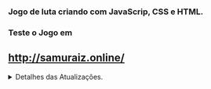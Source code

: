 ### Jogo de luta criando com JavaScrip, CSS e HTML.


### Teste o Jogo em 
## http://samuraiz.online/

<details>
  <summary>Detalhes das Atualizações. </summary>
  
  ### 1. Foi criado o canvas e inseridas as propriedades de velocidade, posição e gravidade.


![185760352-4a13aff2-1f7c-422c-9cae-6a10f6dffca1](https://user-images.githubusercontent.com/88566095/187563661-ec921730-3481-46ae-8ae4-06996a6b1db8.png)

### 2. Criados os keylisteners para movimentação dos personagens, adicionada habilidade de movimentação e pulo, ajustada a posição inicial dos personagens.

### 3. Adicionada a habilidade de atacar, criada a obrigatoriedade de que, para pular, seja preciso primeiro tocar o chão.


![185822090-dcafeb2b-b088-4931-951e-ee2e597199d8](https://user-images.githubusercontent.com/88566095/187563805-07181437-288a-4532-a7fd-1bf8093c51fd.png)


### 4. Adicionadas barras de vida funcionais.


![186041512-7db4a0a8-7af4-4f02-ac87-b236b2da1fed](https://user-images.githubusercontent.com/88566095/187563913-c37295f5-3ae2-4c40-a267-5edb0c7d52c3.png)


### 5. Criada a animação para a loja na imagem ao fundo.


![186070024-f2670b5b-304d-4bac-91f1-8eea21fa2d50](https://user-images.githubusercontent.com/88566095/187563973-93fc0fe4-3d5f-4197-9584-fbf84caa9b7c.png)


### 6. Adicionadas as sprites do jogador para ficar parado, andar, atacar, pular e cair.


![186308553-7c1d8407-18a0-4250-9fc1-5faca89b6906](https://user-images.githubusercontent.com/88566095/187564057-aa96a1c2-0f28-4589-afd3-846d3b10fc7b.png)


### 7. Adicionadas as sprites do jogador 2 para ficar parado, andar, atacar, pular e cair.

### 8. Adicionada colisão e acerto de dano para os dois jogadores.

###  (Fim do tutorial) Até este ponto, o jogo foi criado com base no vídeo do YouTube de Chris Courses
https://www.youtube.com/watch?v=vyqbNFMDRGQ&ab_channel=ChrisCourses


### 9. Mudanças no código e refatoração em funções.

### 10. Adicionado guia mostrando os controles, adicionado botão para mostrar os controles, criada animação para a morte, adicionado botão para tocar a música de fundo.

### 11. Adicionada a possibilidade de trocar a imagem de fundo clicando no botão "Background".

### 12. O index.html foi refatorado e também foi criado o style.css para deixar o código mais limpo.

~~### 13. Adicionados botões para quem acessar via dispositivos móveis poder testar controlar um dos jogadores.~~

### 14. Adicionados botões para escolher os personagens.

![Capturar](https://user-images.githubusercontent.com/88566095/187564349-83ca81ad-a32a-4dbc-b3ca-1669b8e1f360.PNG)

### 15. Adicionado novo personagem e animações de ataque.

### 16. Adicionado contador para o ataque especial.

### 17. Corrigidos bugs visuais e no ataque do jogador 2.

### 18. Ajustado o bug que fazia com que os ataques especiais do jogador 2 não funcionassem corretamente.

### 19. Sprites atualizadas para funcionarem corretamente com as correções.

### 20. Iserido um novo personagem.

### 21. Foram feitas as modificações que permitirão ajustes para que cada personagem tenha suas próprias características

### 22. Pequenos ajustes nas características dos personagens Mack e Kenji.

### 23. Pequenos ajustes nas características dos personagens kinght e Warrior.

### 24. Pequenos ajustes nas características do personagem Evil Wizard.

### 25. Ajustes nos danos, altura dos pulos, distancia dos ataques e velicidade de movimento de todos os personagens.

### 26. Criados os Sprites de Kinght e Evil Wizard para os ataques especias.

</details>


